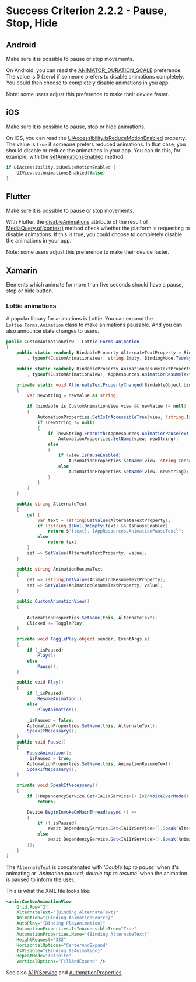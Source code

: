 # Success Criterion 2.2.2 - Pause, Stop, Hide
## Android

Make sure it is possible to pause or stop movements.

On Android, you can read the [ANIMATOR_DURATION_SCALE](https://developer.android.com/reference/android/provider/Settings.Global#ANIMATOR_DURATION_SCALE) preference. The value is 0 (zero) if someone prefers to disable animations completely. You could then choose to completely disable animations in you app.

Note: some users adjust this preference to make their device faster.
## iOS

Make sure it is possible to pause, stop or hide animations.

On iOS, you can read the [UIAccessibility.isReduceMotionEnabled](https://developer.apple.com/documentation/uikit/uiaccessibility/1615133-isreducemotionenabled) property. The value is `true` if someone prefers reduced animations. In that case, you should disable or reduce the animations in your app. You can do this, for example, with the [setAnimationsEnabled](https://developer.apple.com/documentation/uikit/uiview/1622420-setanimationsenabled) method.

```swift
if UIAccessibility.isReduceMotionEnabled {
    UIView.setAnimationsEnabled(false)
}
```
## Flutter

Make sure it is possible to pause or stop movements.

With Flutter, the [disableAnimations](https://api.flutter.dev/flutter/widgets/MediaQueryData/disableAnimations.html) attribute of the result of [MediaQuery.of(context)](https://api.flutter.dev/flutter/widgets/MediaQuery/of.html) method check whether the platform is requesting to disable animations. If this is true, you could choose to completely disable the animations in your app.

Note: some users adjust this preference to make their device faster.
## Xamarin

Elements which animate for more than five seconds should have a pause, stop or hide button.

### Lottie animations

A popular library for animations is Lottie. You can expand the `Lottie.Forms.Animation` class to make animations pausable. And you can also announce state changes to users.

```csharp
public CustomAnimationView : Lottie.Forms.Animation 
{
    public static readonly BindableProperty AlternateTextProperty = BindableProperty.Create(nameof(AlternateText), typeof(string)
        , typeof(CustomAnimationView), string.Empty, BindingMode.TwoWay, propertyChanged: AlternateTextPropertyChanged);

    public static readonly BindableProperty AnimationResumeTextProperty = BindableProperty.Create(nameof(AnimationResumeText), typeof(string)
        , typeof(CustomAnimationView), AppResources.AnimationResumeText, BindingMode.TwoWay);

    private static void AlternateTextPropertyChanged(BindableObject bindable, object oldValue, object newValue)
    {
        var newString = newValue as string;

        if (bindable is CustomAnimationView view && newValue != null)
        {
            AutomationProperties.SetIsInAccessibleTree(view, !string.IsNullOrEmpty(newString));
            if (newString != null)
            {
                if (newString.EndsWith(AppResources.AnimationPauseText))
                    AutomationProperties.SetName(view, newString);
                else
                {
                    if (view.IsPauseEnabled)
                        AutomationProperties.SetName(view, string.Concat(newString, ", ", AppResources.AnimationPauseText));
                    else
                        AutomationProperties.SetName(view, newString);
                }
            }
        }
    }

    public string AlternateText 
    {
        get {
            var text = (string)GetValue(AlternateTextProperty);
            if (!string.IsNullOrEmpty(text) && IsPauseEnabled)
                return $"{text}, {AppResources.AnimationPauseText}";
            else
                return text;
        }
        set => SetValue(AlternateTextProperty, value); 
    }

    public string AnimationResumeText
    {
        get => (string)GetValue(AnimationResumeTextProperty);
        set => SetValue(AnimationResumeTextProperty, value);
    }

    public CustomAnimationView()
    {
        
        AutomationProperties.SetName(this, AlternateText);
        Clicked += TogglePlay;
    }

    private void TogglePlay(object sender, EventArgs e)
    {
        if (_isPaused)
            Play();
        else
            Pause();
    }

    public void Play()
    {
        if (_isPaused)
            ResumeAnimation();
        else
            PlayAnimation();

        _isPaused = false;
        AutomationProperties.SetName(this, AlternateText);
        SpeakIfNecessary();
    }
    public void Pause()
    {
        PauseAnimation();
        _isPaused = true;
        AutomationProperties.SetName(this, AnimationResumeText);
        SpeakIfNecessary();
    }

    private void SpeakIfNecessary()
    {
        if (!DependencyService.Get<IA11YService>().IsInVoiceOverMode() || !IsVisible)
            return;

        Device.BeginInvokeOnMainThread(async () =>
        {
            if (!_isPaused)
                await DependencyService.Get<IA11YService>().Speak(AlternateText);
            else 
                await DependencyService.Get<IA11YService>().Speak(AnimationResumeText);
        });
    }
}
```

The `AlternateText` is concatenated with *'Double tap to pause'* when it's animating or '*Animation paused, double tap to resume'* when the animation is paused to inform the user.

This is what the XML file looks like:

```xml
<anim:CustomAnimationView
    Grid.Row="2"
    AlternateText="{Binding AlternateText}"
    Animation="{Binding AnimationSource}"
    AutoPlay="{Binding PlayAnimation}"
    AutomationProperties.IsInAccessibleTree="True"
    AutomationProperties.Name="{Binding AlternateText}"
    HeightRequest="332"
    HorizontalOptions="CenterAndExpand"
    IsVisible="{Binding IsAnimation}"
    RepeatMode="Infinite"
    VerticalOptions="FillAndExpand" />
```

See also [A11YService](./A11YService.md) and [AutomationProperties](https://docs.microsoft.com/en-us/xamarin/xamarin-forms/app-fundamentals/accessibility/automation-properties).
